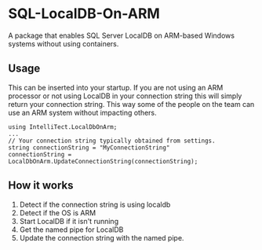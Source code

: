 # SQL-LocalDB-On-ARM
A package that enables SQL Server LocalDB on ARM-based Windows systems without using containers.

## Usage
This can be inserted into your startup. If you are not using an ARM processor or not using LocalDB in your connection string this will simply return your connection string. This way some of the people on the team can use an ARM system without impacting others.

```
using IntelliTect.LocalDbOnArm;
...
// Your connection string typically obtained from settings.
string connectionString = "MyConnectionString" 
connectionString = LocalDbOnArm.UpdateConnectionString(connectionString);
```
## How it works
1. Detect if the connection string is using localdb
2. Detect if the OS is ARM
3. Start LocalDB if it isn't running
4. Get the named pipe for LocalDB
5. Update the connection string with the named pipe.
